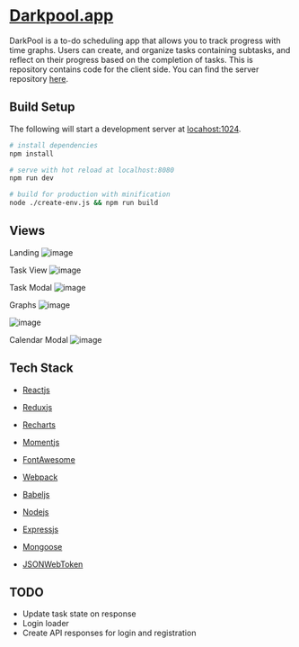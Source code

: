 <!-- @format -->

# [Darkpool.app](https://darkpool.netlify.app)
DarkPool is a to-do scheduling app that allows you to track progress with time graphs.
Users can create, and organize tasks containing subtasks, and reflect on their progress based on the completion of tasks.
This is repository contains code for the client side. You can find the server repository [here](https://github.com/verydecent/dark-pool-server).

## Build Setup

The following will start a development server at [locahost:1024](http://127.0.0.1:1024).

```bash
# install dependencies
npm install

# serve with hot reload at localhost:8080
npm run dev

# build for production with minification
node ./create-env.js && npm run build
```

## Views

Landing
![image](https://imgur.com/Kz9D4Si)

Task View
![image](https://imgur.com/Ckl5A0i)

Task Modal
![image](https://imgur.com/gmdw47P)

Graphs
![image](https://imgur.com/mxhTohZ)

![image](https://imgur.com/pJP6uz0)

Calendar Modal
![image](https://imgur.com/cKaq9T3)

## Tech Stack

- [Reactjs](https://reactjs.org)
- [Reduxjs](https://redux.js.org)
- [Recharts](https://recharts.org)
- [Momentjs](https://momentjs.com)
- [FontAwesome](https://fontawesome.com)

- [Webpack](https://webpack.js.org)
- [Babeljs](https://babeljs.io)

- [Nodejs](https://nodejs.org)
- [Expressjs](https://expressjs.com)
- [Mongoose](https://mongoosejs.com)
- [JSONWebToken](https://jwt.io)

## TODO

- Update task state on response
- Login loader
- Create API responses for login and registration
